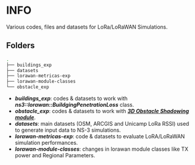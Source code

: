 # INFO
Various codes, files and datasets for LoRa/LoRaWAN Simulations.

## Folders 

``` bash
.
├── buildings_exp
├── datasets 
├── lorawan-metricas-exp 
├── lorawan-module-classes 
└── obstacle_exp
```
* **_buildings_exp_**: codes & datasets to work with **_ns3::lorawan::BuildgingPenetrationLoss_** class.
* **_obstacle_exp_**: codes & datasets to work with [***3D Obstacle Shadowing module***](https://github.com/mromanelli9/master-thesis/tree/barichello).
* **_datasets_**: main datasets (OSM, ARCGIS and Unicamp LoRa RSSI) used to generate input data to NS-3 simulations.
* **_lorawan-metricas-exp_**: code & datasets to evaluate LoRA/LoRaWAN simulation performances.
* **_lorawan-module-classes_**: changes in lorawan module classes like TX power and Regional Parameters.


